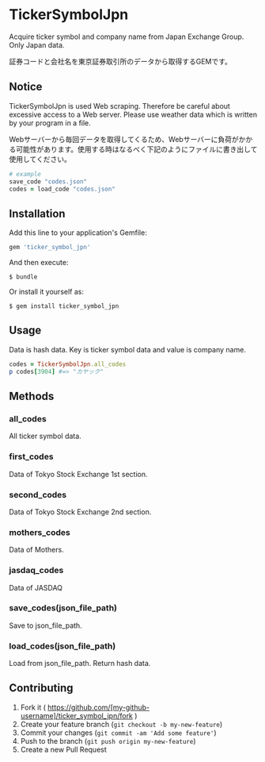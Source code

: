 # TickerSymbolJpn

Acquire ticker symbol and company name from Japan Exchange Group.
Only Japan data.

証券コードと会社名を東京証券取引所のデータから取得するGEMです。

## Notice

TickerSymbolJpn is used Web scraping. Therefore be careful about excessive access to a Web server.
Please use weather data which is written by your program in a file.

Webサーバーから毎回データを取得してくるため、Webサーバーに負荷がかかる可能性があります。使用する時はなるべく下記のようにファイルに書き出して使用してください。

```ruby
# example
save_code "codes.json"
codes = load_code "codes.json"
```

## Installation

Add this line to your application's Gemfile:

```ruby
gem 'ticker_symbol_jpn'
```

And then execute:

    $ bundle

Or install it yourself as:

    $ gem install ticker_symbol_jpn

## Usage

Data is hash data. Key is ticker symbol data and value is company name.

```ruby
codes = TickerSymbolJpn.all_codes
p codes[3904] #=> "カヤック"
```

## Methods

### all_codes

All ticker symbol data.

### first_codes

Data of Tokyo Stock Exchange 1st section.

### second_codes

Data of Tokyo Stock Exchange 2nd section.

### mothers_codes

Data of Mothers.

### jasdaq_codes

Data of JASDAQ

### save_codes(json_file_path)

Save to json_file_path.

### load_codes(json_file_path)

Load from json_file_path.
Return hash data.

## Contributing

1. Fork it ( https://github.com/[my-github-username]/ticker_symbol_jpn/fork )
2. Create your feature branch (`git checkout -b my-new-feature`)
3. Commit your changes (`git commit -am 'Add some feature'`)
4. Push to the branch (`git push origin my-new-feature`)
5. Create a new Pull Request
